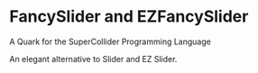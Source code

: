 # FancySlider and EZFancySlider
A Quark for the SuperCollider Programming Language

An elegant alternative to Slider and EZ Slider.

